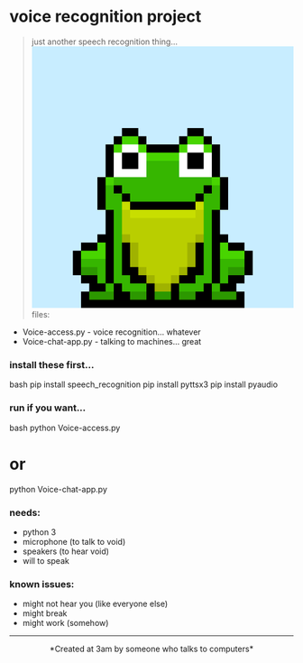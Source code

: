 # voice recognition project
> just another speech recognition thing...
![tired frog](frog.gif)
files:
- Voice-access.py - voice recognition... whatever
- Voice-chat-app.py - talking to machines... great
### install these first...
bash
pip install speech_recognition
pip install pyttsx3
pip install pyaudio

### run if you want...
bash
python Voice-access.py
# or
python Voice-chat-app.py

### needs:
- python 3
- microphone (to talk to void)
- speakers (to hear void)
- will to speak
### known issues:
- might not hear you (like everyone else)
- might break
- might work (somehow)
---
<div align="center">*Created at 3am by someone who talks to computers*</div>
